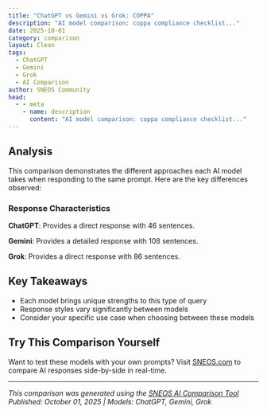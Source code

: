 ```yaml
---
title: "ChatGPT vs Gemini vs Grok: COPPA"
description: "AI model comparison: coppa compliance checklist..."
date: 2025-10-01
category: comparison
layout: Clean
tags:
  - ChatGPT
  - Gemini
  - Grok
  - AI Comparison
author: SNEOS Community
head:
  - - meta
    - name: description
      content: "AI model comparison: coppa compliance checklist..."
---
```


<ChatComparison
  title="ChatGPT vs Gemini vs Grok: COPPA"
  prompt="coppa compliance checklist"
  :responses='{
    "ChatGPT": "Certainly! Here is a **COPPA Compliance Checklist** to help ensure your website or online service adheres to the Children\u0027s Online Privacy Protection Act (COPPA):\n\n### COPPA Compliance Checklist\n\n#### 1. **Determine Applicability**\n- Identify if your website or online service is directed to children under 13.\n- Determine if you knowingly collect personal information from children under 13.\n- Verify if your service is covered by COPPA (operators of commercial websites, online services, apps, channels on YouTube, etc.).\n\n#### 2. **Provide Clear Privacy Notice**\n- Post a clear, comprehensive, and easy-to-understand privacy policy on your homepage.\n- Include details about information collected, how it is used, shared, and maintained.\n- Provide contact information for the operator responsible for COPPA compliance.\n- Update your privacy policy regularly and notify users of changes.\n\n#### 3. **Parental Notice and Consent**\n- Notify parents directly about data collection practices before collecting personal information from their children.\n- Use a verifiable parental consent mechanism (options include consent form, credit card, government ID, phone call, video conference).\n- Obtain consent for the collection, use, or disclosure of personal information.\n- Provide parents with the option to review and/or delete their child\u2019s information.\n\n#### 4. **Data Collection Limitations**\n- Collect only what is reasonably necessary to participate in the activity.\n- Avoid collecting personal information unnecessarily.\n- Limit data retention to only as long as necessary.\n\n#### 5. **Provide Parental Rights**\n- Allow parents to review the personal information collected from their children.\n- Provide parents the ability to revoke consent and have the child\u2019s data deleted.\n- Provide a way for parents to refuse further data collection from the child.\n\n#### 6. **Protect Data Security**\n- Implement reasonable procedures to protect the confidentiality, security, and integrity of children\u2019s personal information.\n- Secure transmission of data (use HTTPS, encryption).\n- Limit access to children\u2019s data only to authorized personnel.\n\n#### 7. **Implement Age Screening and Parental Controls**\n- Use age screening methods to determine if a user is under 13.\n- Provide or support parental control features.\n\n#### 8. **Data Sharing and Third Parties**\n- Ensure third-party service providers comply with COPPA if they handle children\u2019s data on your behalf.\n- Have contracts or agreements with third parties limiting the use of children\u2019s data.\n- Disclose all third-party data sharing practices in your privacy policy.\n\n#### 9. **Maintain Records**\n- Keep records of parental consents.\n- Document the steps taken to comply with COPPA.\n- Retain data collection and privacy records for at least 3 years.\n\n#### 10. **Respond to Data Breaches**\n- Have an incident response plan specific to children\u2019s data.\n- Notify parents and regulatory authorities promptly in case of a data breach involving children\u2019s information.\n\n---\n\n### Additional Tips:\n- Stay updated with FTC guidelines and any amendments to COPPA.\n- Train your team on COPPA requirements.\n- Consult legal counsel for tailored compliance assistance.\n\n---\n\nIf you want, I can help you draft specific policies, parental consent forms, or provide detailed guidance on any part of the checklist.",
    "Gemini": "Okay, let\u0027s break down a COPPA compliance checklist.  This is a complex area, so this checklist is a starting point and should be reviewed with legal counsel to ensure full compliance.  I\u0027ll cover the key areas, and then provide a more detailed breakdown:\n\n**Key Areas of COPPA Compliance (Quick Checklist)**\n\n*   **Determine Applicability:** Does COPPA apply to your website, app, or online service? (See details below).\n*   **Privacy Policy:** Is your privacy policy comprehensive, clear, and accessible? Does it specifically address children\u0027s data practices?\n*   **Direct Notice:** If you collect personal information from children under 13, do you provide direct notice to parents about your practices?\n*   **Verifiable Parental Consent:** Do you obtain verifiable parental consent *before* collecting, using, or disclosing personal information from children under 13 (with limited exceptions)?\n*   **Data Minimization:** Do you only collect the personal information that is reasonably necessary for the activity?\n*   **Data Security:** Do you maintain reasonable procedures to protect the confidentiality, security, and integrity of the personal information you collect from children?\n*   **Data Retention:** Do you retain children\u0027s personal information only for as long as reasonably necessary to fulfill the purpose for which it was collected?\n*   **Parental Access and Deletion:** Do you provide parents with the right to review their child\u0027s personal information, delete it, and refuse to permit further collection or use?\n\n**Detailed COPPA Compliance Checklist**\n\n**I. Applicability \u0026 Scope**\n\n*   **[ ] Determine if COPPA Applies to Your Website/App/Service:**\n    *   **[ ] Child-Directed:** Is your website or online service directed to children under 13? (This includes content, advertising, overall design, etc.)\n    *   **[ ] General Audience with Knowledge of Child Users:** Even if not directed to children, do you *knowingly* collect personal information from children under 13?  (e.g., age screening failed, user self-identifies).\n    *   **[ ] Third-Party Liability:** Even if you *don\u0027t* directly collect information, do you allow third parties (e.g., advertisers, social plugins) to collect personal information on your site and do you have actual knowledge they are collecting from children under 13?\n    *   **[ ] Hosted Platforms**: Are you a platform hosting content where you are aware that the hosted site is directed at children under 13?\n*   **[ ] Define \u0022Personal Information\u0022:**  COPPA\u0027s definition is broad. It includes:\n    *   **[ ] Name (first and last)**\n    *   **[ ] Address (home or email)**\n    *   **[ ] Telephone number**\n    *   **[ ] Social Security number**\n    *   **[ ] Online contact information (email address, IM identifier, etc.)**\n    *   **[ ] Screen name or user name (where it functions like online contact information)**\n    *   **[ ] Photograph, video, or audio**\n    *   **[ ] Geolocation information sufficient to identify street name and city/town**\n    *   **[ ] Persistent identifiers (e.g., cookies, IP address) used to recognize a user over time.**\n    *   **[ ] Any information concerning the child or the parents of that child that the operator collects online from the child and combines with an identifier described above**\n\n**II. Privacy Policy Requirements**\n\n*   **[ ] Comprehensive and Clear Privacy Policy:**\n    *   **[ ] Prominently Displayed Link:** Is there a clear and conspicuous link to your privacy policy on every page where personal information is collected from children?\n    *   **[ ] Content of the Privacy Policy:** Does it include ALL of the following:\n        *   **[ ] Operator\u0027s Name and Contact Information:** Clearly state the name, address, telephone number, and email address of all operators collecting or maintaining personal information from children through the site or service.\n        *   **[ ] Information Collected:** Describe what information is collected from children, how it is collected (e.g., directly from the child, through cookies), and the specific uses of that information.\n        *   **[ ] Disclosure Practices:**  Describe whether you disclose children\u0027s personal information to third parties, and if so, identify the categories of third parties and the purposes for which they use the information.\n        *   **[ ] Parental Rights:** Explain parents\u0027 rights to review, delete, and prevent further collection or use of their child\u0027s information, and how they can exercise those rights.\n        *   **[ ] COPPA Compliance Statement:**  State that you comply with COPPA.\n*   **[ ] Review and Update Regularly:** Is the privacy policy reviewed and updated regularly to reflect current practices?\n\n**III. Direct Notice to Parents**\n\n*   **[ ] When Required:** Provided *before* collecting personal information from a child. This is in addition to the general privacy policy.\n*   **[ ] Content of the Direct Notice:**\n    *   **[ ] Operator(s) Information:** Similar to the privacy policy, include the operator\u0027s name, address, telephone number, and email address.\n    *   **[ ] Information Collected:** Describe the specific information being collected from the child.\n    *   **[ ] Use of Information:**  Explain how the information will be used.\n    *   **[ ] Disclosure Practices:** Explain if the information will be shared with third parties, and if so, identify the categories of third parties and their uses.\n    *   **[ ] Parental Rights:**  Explain parents\u0027 rights (review, delete, prevent further collection/use) and how to exercise them.\n    *   **[ ] Consent Mechanism:**  Explain the method for obtaining verifiable parental consent.\n*   **[ ] Delivery Method:** The notice must be reasonably accessible and understandable. Common methods include:\n    *   **[ ] Email:** Sending the notice via email to the parent.\n    *   **[ ] Postal Mail:** Sending the notice via postal mail.\n    *   **[ ] Prominent Posting:** Posting the notice prominently on the website or online service, combined with email or postal mail.\n\n**IV. Verifiable Parental Consent**\n\n*   **[ ] Requirement:**  Obtain verifiable parental consent *before* collecting, using, or disclosing personal information from a child under 13, *except* for limited permitted uses (see below).\n*   **[ ] Permitted Uses WITHOUT Consent (Limited Exceptions):**\n    *   **[ ] Support Internal Operations:** Collecting a child\u0027s contact information to respond directly to a one-time request from the child, provided that the information is not used to re-contact the child for other purposes.\n    *   **[ ] Requesting contact information of a parent:** To get parental consent or to provide parental notice.\n    *   **[ ] Respond directly more than once to a specific request from the child:** (but the parent must be notified of each additional communication).\n    *   **[ ] Protect the safety of a child.**\n    *   **[ ] Protect the security or integrity of the website or online service.**\n    *   **[ ] Take precautions against liability.**\n*   **[ ] Methods of Verifiable Parental Consent (Examples - choose a method appropriate for the risk and type of data collected):**\n    *   **[ ] Credit Card, Debit Card, or Other Payment Method Verification:** Requiring the parent to provide a credit card, debit card, or other online payment method (subject to a small charge).\n    *   **[ ] Government-Issued Identification Verification:** Requiring the parent to provide a copy of a government-issued identification (e.g., driver\u0027s license). (Requires strong data security).\n    *   **[ ] Toll-Free Telephone Number Verification:** Having the parent call a toll-free telephone number staffed by trained personnel.\n    *   **[ ] Video Conference:** Confirming parent ID through video conference.\n    *   **[ ] Signed Consent Form:** Having the parent sign a consent form and return it by mail or fax.\n    *   **[ ] Email Plus Additional Step:** Emailing the parent and then taking further steps to verify identity (e.g., asking for additional information).\n*    **[ ] \u0022Knowledgeable Third Party\u0022 Consent:** Reliance on a third party who is expert in parental consent mechanisms.\n*   **[ ] Record Keeping:** Maintain records of consent.\n\n**V. Data Minimization**\n\n*   **[ ] Collect Only Necessary Information:** Only collect the personal information from children that is reasonably necessary for the activity.  Avoid collecting extraneous data.\n*   **[ ] Purpose Limitation:**  Use the data only for the purpose for which it was collected.\n\n**VI. Data Security**\n\n*   **[ ] Reasonable Security Procedures:** Implement and maintain reasonable procedures to protect the confidentiality, security, and integrity of personal information collected from children. This includes:\n    *   **[ ] Data Encryption:** Encrypting sensitive data in transit and at rest.\n    *   **[ ] Access Controls:** Limiting access to personal information to authorized personnel only.\n    *   **[ ] Regular Security Assessments:** Conducting regular security assessments to identify and address vulnerabilities.\n    *   **[ ] Employee Training:** Training employees on data security best practices and COPPA compliance.\n    *   **[ ] Incident Response Plan:** Having a plan in place to respond to data breaches or security incidents.\n\n**VII. Data Retention**\n\n*   **[ ] Retention Policy:** Implement a data retention policy that limits the amount of time you retain children\u0027s personal information.\n*   **[ ] Delete When No Longer Needed:** Delete the information when it is no longer reasonably necessary for the purpose for which it was collected.\n\n**VIII. Parental Access and Control**\n\n*   **[ ] Access Rights:** Provide parents with the right to access their child\u0027s personal information.\n*   **[ ] Deletion Rights:** Provide parents with the right to have their child\u0027s personal information deleted.\n*   **[ ] Opt-Out Rights:** Provide parents with the right to refuse to permit further collection or use of their child\u0027s information.\n*   **[ ] Verification of Identity:** Implement procedures to verify the identity of parents requesting access, deletion, or opt-out.\n\n**IX. Additional Considerations**\n\n*   **[ ] Third-Party Services:** If you use third-party services (e.g., analytics, advertising), ensure that those services also comply with COPPA.  Review their privacy policies and data practices.\n*   **[ ] Age Screening:**  Implement age screening mechanisms to prevent the collection of personal information from children under 13 without parental consent. However, be aware that relying solely on age screening can be problematic if you have \u0022actual knowledge\u0022 that children are using your service.\n*   **[ ] Mobile Apps:** If you have a mobile app, consider the unique privacy challenges posed by mobile devices (e.g., geolocation tracking).\n*   **[ ] Review and Update Regularly:**  COPPA is subject to interpretation and enforcement actions. Regularly review your compliance program and update it as needed.\n\n**Disclaimer:** This checklist is for informational purposes only and does not constitute legal advice. You should consult with an attorney to ensure your website, app, or online service complies with COPPA and other applicable laws.  The FTC\u0027s website (www.ftc.gov) is also a valuable resource.",
    "Grok": "Creating a **COPPA Compliance Checklist** is essential for businesses or app developers targeting children under 13 years of age in the United States. The **Children\u0027s Online Privacy Protection Act (COPPA)**, enforced by the Federal Trade Commission (FTC), sets strict guidelines for collecting, using, and disclosing personal information from children. Below is a comprehensive checklist to help ensure compliance with COPPA:\n\n---\n\n### **COPPA Compliance Checklist**\n\n#### **1. Determine if COPPA Applies to Your Business**\n- **Target Audience**: Does your website, app, or online service target children under 13, or do you have actual knowledge that you are collecting personal information from children under 13?\n- **General Audience with Child Users**: Even if your service is for a general audience, do you have systems to identify and handle data from users under 13?\n- **Third-Party Involvement**: Do any third-party services integrated into your platform (e.g., analytics tools, ad networks) collect personal information from children?\n\n#### **2. Post a Clear and Comprehensive Privacy Policy**\n- Ensure your privacy policy is easy to find, written in clear language, and accessible to parents.\n- Include the following in your privacy policy:\n  - Types of personal information collected from children.\n  - How the information is used and disclosed.\n  - How parents can review, delete, or refuse further collection of their child\u2019s information.\n  - Contact information for inquiries.\n- Link to the privacy policy from every page where personal information is collected.\n- If using third-party services, disclose their involvement and link to their privacy policies.\n\n#### **3. Obtain Verifiable Parental Consent**\n- Before collecting, using, or disclosing personal information from a child under 13, obtain verifiable parental consent using one of these FTC-approved methods:\n  - Signed consent form (faxed, scanned, or mailed).\n  - Credit/debit card or other online payment system that notifies the account holder.\n  - Toll-free number staffed by trained personnel.\n  - Video conferencing with trained personnel to confirm consent.\n  - Email with a follow-up confirmation (for internal uses of data only, not for disclosure to third parties).\n- For low-risk, internal-use cases, the \u201Cemail plus\u201D method can be used (email with an additional confirmation step).\n- Maintain records of parental consent securely.\n\n#### **4. Limit Data Collection**\n- Collect only the personal information necessary to provide the service or activity.\n- Avoid over-collecting data or retaining it longer than necessary.\n- Define and limit what constitutes \u0022personal information\u0022 (e.g., name, address, email, phone number, geolocation, photos, videos, audio, or persistent identifiers like IP addresses or device IDs).\n\n#### **5. Provide Parental Access and Control**\n- Allow parents to:\n  - Review personal information collected from their child.\n  - Request deletion of their child\u2019s data.\n  - Refuse further collection or use of their child\u2019s information.\n- Provide clear instructions on how parents can exercise these rights.\n- Respond promptly to parental requests.\n\n#### **6. Ensure Data Security**\n- Implement reasonable security procedures to protect children\u2019s personal information from unauthorized access, use, or disclosure.\n- Use encryption, secure storage, and access controls to safeguard data.\n- Limit access to personal information to authorized personnel only.\n- Regularly review and update security measures.\n\n#### **7. Limit Third-Party Data Sharing**\n- Disclose personal information to third parties only if you have parental consent or if the third party is necessary for providing the service (e.g., hosting or analytics).\n- Ensure third-party partners comply with COPPA and have appropriate safeguards in place via contracts or agreements.\n- Avoid sharing persistent identifiers (e.g., IP addresses, device IDs) with third parties for behavioral advertising without parental consent.\n\n#### **8. Avoid Behavioral Advertising Without Consent**\n- Do not engage in behavioral advertising or tracking for children under 13 without verifiable parental consent.\n- If using ad networks or analytics tools, ensure they are COPPA-compliant or disable tracking for child-directed content.\n\n#### **9. Provide Clear Notice Before Data Collection**\n- Before collecting data, provide a clear notice to parents about:\n  - What information is being collected.\n  - How it will be used.\n  - Who it will be shared with.\n- Ensure notices are concise, easy to understand, and not buried in fine print.\n\n#### **10. Train Employees and Vendors**\n- Educate staff and vendors on COPPA requirements and your internal policies for compliance.\n- Ensure anyone handling children\u2019s data understands the importance of protecting privacy and obtaining parental consent.\n\n#### **11. Monitor and Update Compliance Practices**\n- Regularly audit your data collection and storage practices to ensure ongoing compliance with COPPA.\n- Update your privacy policy and practices in response to changes in the law, technology, or your business model.\n- Stay informed about FTC guidance, enforcement actions, and updates to COPPA regulations.\n\n#### **12. Prepare for FTC Enforcement**\n- Be prepared for potential FTC audits or complaints by maintaining detailed records of:\n  - Parental consent.\n  - Data collection practices.\n  - Security measures.\n- Respond promptly to FTC inquiries or investigations.\n- Understand that non-compliance can result in significant fines (up to $50,120 per violation as of 2023, adjusted annually for inflation).\n\n#### **13. Consider Safe Harbor Programs**\n- Join an FTC-approved COPPA Safe Harbor program (e.g., kidSAFE, PRIVO) for additional guidance and certification of compliance.\n- Participation in a Safe Harbor program can provide a framework for compliance and demonstrate good faith efforts.\n\n---\n\n### **Key Definitions Under COPPA**\n- **Personal Information**: Includes name, address, email, phone number, Social Security number, geolocation data, photos, videos, audio recordings, and persistent identifiers (e.g., IP address, device ID) that can be used to identify a child.\n- **Child-Directed Content**: Content specifically designed for children under 13, or content where you have actual knowledge that users are under 13.\n\n### **Additional Tips**\n- Use age-screening mechanisms (e.g., asking for date of birth) to identify users under 13, but ensure they are neutral and don\u2019t encourage false input.\n- If your service is not child-directed but collects data from users under 13 unknowingly, implement processes to delete such data or obtain consent upon discovery.\n- Consult with legal counsel specializing in COPPA to ensure full compliance, especially if operating internationally or in multiple states.\n\nBy following this checklist, you can minimize the risk of non-compliance with COPPA and protect the privacy of children using your services. Let me know if you\u0027d like a deeper dive into any specific aspect of COPPA!"
  }'
  published-date="19:17"
/>

## Analysis

This comparison demonstrates the different approaches each AI model takes when responding to the same prompt. Here are the key differences observed:

### Response Characteristics

**ChatGPT**: Provides a direct response with 46 sentences. 

**Gemini**: Provides a detailed response with 108 sentences. 

**Grok**: Provides a direct response with 86 sentences. 

## Key Takeaways

- Each model brings unique strengths to this type of query
- Response styles vary significantly between models
- Consider your specific use case when choosing between these models

## Try This Comparison Yourself

Want to test these models with your own prompts? Visit [SNEOS.com](https://sneos.com) to compare AI responses side-by-side in real-time.

---

*This comparison was generated using the [SNEOS AI Comparison Tool](https://sneos.com)*
*Published: October 01, 2025 | Models: ChatGPT, Gemini, Grok*

